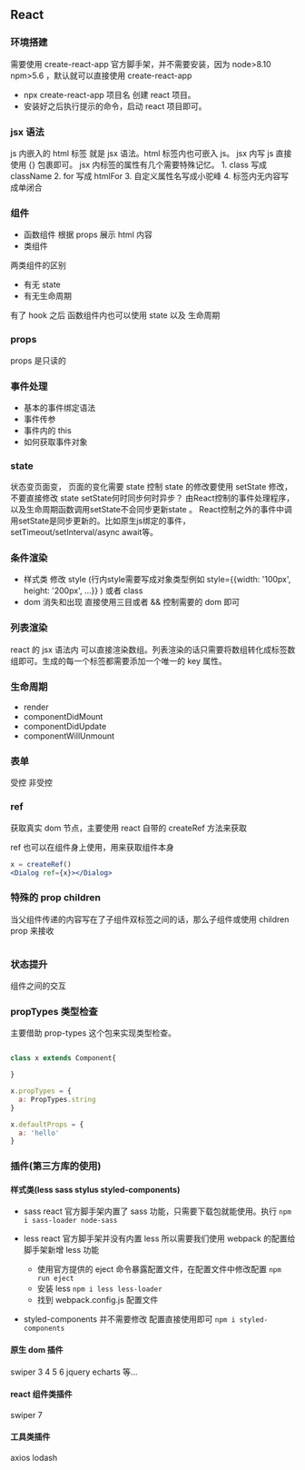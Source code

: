 ## React

### 环境搭建
需要使用 create-react-app 官方脚手架，并不需要安装，因为 node>8.10  npm>5.6 ，默认就可以直接使用 create-react-app
- npx create-react-app 项目名 创建 react 项目。
- 安装好之后执行提示的命令，启动 react 项目即可。


### jsx 语法
js 内嵌入的 html 标签 就是 jsx 语法。html 标签内也可嵌入 js。 jsx 内写 js 直接使用 {} 包裹即可。 jsx 内标签的属性有几个需要特殊记忆。 1. class 写成 className   2. for 写成 htmlFor  3. 自定义属性名写成小驼峰 4. 标签内无内容写成单闭合

### 组件
- 函数组件 根据 props 展示 html 内容
- 类组件

两类组件的区别
- 有无 state 
- 有无生命周期

有了 hook 之后 函数组件内也可以使用 state 以及 生命周期

### props
props 是只读的

### 事件处理
- 基本的事件绑定语法
- 事件传参
- 事件内的 this
- 如何获取事件对象

### state
状态变页面变， 页面的变化需要 state 控制
state 的修改要使用 setState 修改， 不要直接修改 state 
setState何时同步何时异步？
由React控制的事件处理程序，以及生命周期函数调用setState不会同步更新state 。
React控制之外的事件中调用setState是同步更新的。比如原生js绑定的事件，setTimeout/setInterval/async await等。

### 条件渲染
- 样式类   修改 style (行内style需要写成对象类型例如  style={{width: '100px', height: '200px', ...}} ) 或者 class
- dom 消失和出现   直接使用三目或者 && 控制需要的 dom 即可

### 列表渲染
react 的 jsx 语法内 可以直接渲染数组。列表渲染的话只需要将数组转化成标签数组即可。生成的每一个标签都需要添加一个唯一的 key 属性。

### 生命周期
- render
- componentDidMount
- componentDidUpdate
- componentWillUnmount

### 表单
受控 
非受控

### ref
获取真实 dom 节点，主要使用 react 自带的 createRef 方法来获取

ref 也可以在组件身上使用，用来获取组件本身
```jsx
x = createRef()
<Dialog ref={x}></Dialog>
```

### 特殊的 prop children 
当父组件传递的内容写在了子组件双标签之间的话，那么子组件或使用 children prop 来接收
```jsx

```
### 状态提升
组件之间的交互

### propTypes 类型检查
主要借助 prop-types 这个包来实现类型检查。
```jsx

class x extends Component{

}

x.propTypes = {
  a: PropTypes.string
}

x.defaultProps = {
  a: 'hello'
}

```


### 插件(第三方库的使用)

#### 样式类(less  sass  stylus  styled-components)
- sass   react 官方脚手架内置了 sass 功能，只需要下载包就能使用。执行 `npm i sass-loader node-sass`

- less   react 官方脚手架并没有内置 less 所以需要我们使用 webpack 的配置给脚手架新增 less 功能
  - 使用官方提供的 eject 命令暴露配置文件，在配置文件中修改配置 `npm run eject`
  - 安装 less  `npm i less less-loader`
  - 找到 webpack.config.js 配置文件

- styled-components 并不需要修改 配置直接使用即可  `npm i styled-components`

#### 原生 dom 插件 
swiper 3 4 5 6   jquery   echarts 等...  

#### react 组件类插件
swiper 7

#### 工具类插件
axios  lodash 